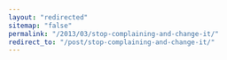 ```yaml
---
layout: "redirected"
sitemap: "false"
permalink: "/2013/03/stop-complaining-and-change-it/"
redirect_to: "/post/stop-complaining-and-change-it/"
---
```




